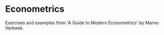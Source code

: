 Econometrics
============
Exercises and examples from 'A Guide to Modern Econometrics' by Marno Verbeek.
